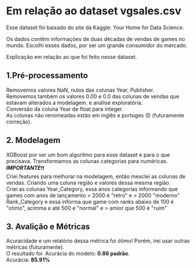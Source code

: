 # Em relação ao dataset vgsales.csv

Esse dataset foi baixado do site da Kaggle: Your Home for Data Science.

Os dados contêm informações de duas décadas de vendas de games no mundo.
Escolhi esses dados, por ser um grande consumidor do mercado.

Explicação em relação ao que foi feito nesse dataset.

## 1.Pré-processamento
Removemos valores NaN, nulos das colunas Year, Publisher.<br>
Removemos também os valores 0.00 e 0.0 das colunas de vendas que estavam alterados a modelagem.
e análise exploratória.<br>
Conversão da coluna Year de float para integer.<br>
As colunas não renomeadas estão em inglês e portuges :disappointed: (futuramente correção).

## 2. Modelagem 
XGBoost por ser um bom algoritmo para esse dataset e para o que precisava.
Transformamos as colunas categorias para numéricas.<br>
***IMPORTANTE***:exclamation::exclamation:<br>
Criei features para melhorar na modelagem, então mesclei as colunas de vendas.
Criando uma coluna região e valores dessa mesma região.<br>
Criei as colunas Year_Category, essa  anos categorias informando que games com anos de lançamento < 2000 é "retro" e > 2000 "moderno"<br> Rank_Category e essa informa que game com ranks abaixo de 100 é "otimo", acimma e até 500 e "normal" e > amior que 500 é "ruim"

## 3. Avalição e Métricas
Acuracidade e um relatório dessa métrica foi ótimo! Porém, irei usar outras métricas (futuramente).<br>
O resultado foi  Acurácia do modelo: **0.86 padrão**.<br>
Acurácia: **85.91%** 


 
